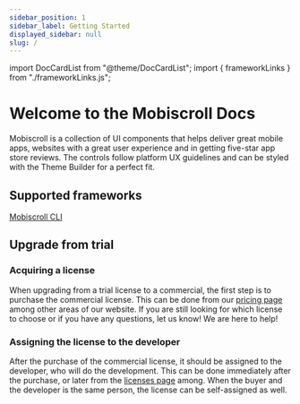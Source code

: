 ```yaml
---
sidebar_position: 1
sidebar_label: Getting Started
displayed_sidebar: null
slug: /
---
```


import DocCardList from "@theme/DocCardList";
import { frameworkLinks } from "./frameworkLinks.js";

# Welcome to the Mobiscroll Docs

Mobiscroll is a collection of UI components that helps deliver great mobile apps, websites with a great user experience and in getting five-star app store reviews. The controls follow platform UX guidelines and can be styled with the Theme Builder for a perfect fit.

## Supported frameworks

<DocCardList items={frameworkLinks} />

[Mobiscroll CLI](https://docs.mobiscroll.com/cli)

## Upgrade from trial

### Acquiring a license

When upgrading from a trial license to a commercial, the first step is to purchase the commercial license. This can be done from our [pricing page](https://mobiscroll.com/pricing) among other areas of our website.
If you are still looking for which license to choose or if you have any questions, let us know! We are here to help!

### Assigning the license to the developer

After the purchase of the commercial license, it should be assigned to the developer, who will do the development. This can be done immediately after the purchase, or later from the [licenses page](https://mobiscroll.com/account/licenses) among. When the buyer and the developer is the same person, the license can be self-assigned as well.
